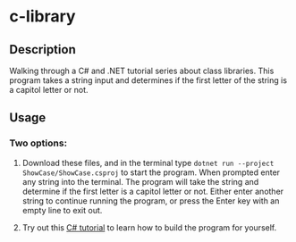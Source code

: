 # c-library


## Description 
  Walking through a C# and .NET tutorial series about class libraries. This program takes a string input and determines if the first letter of the string is a capitol letter or not. 
  
## Usage

### Two options:
        
1. Download these files, and in the terminal type `dotnet run --project ShowCase/ShowCase.csproj` to start the program.  When prompted enter any string into the terminal.  The program will take the string and determine if the first letter is a capitol letter or not.  Either enter another string to continue running the program, or press the Enter key with an empty line to exit out.

2. Try out this [C# tutorial](https://docs.microsoft.com/en-us/dotnet/core/tutorials/library-with-visual-studio-code) to learn how to build the program for yourself. 

    

